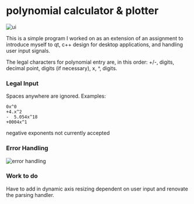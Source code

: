 # polynomial calculator & plotter

![ui](https://raw.githubusercontent.com/NickJoannette/qt-poly-calc/master/polycalc.PNG?token=AK7AUQTA66LB4KDEJEOA3H25LQORK)

This is a simple program I worked on as an extension of an assignment to introduce myself to qt, c++ design for desktop applications, and handling user input signals.

The legal characters for polynomial entry are, in this order: +/-, digits, decimal point, digits (if necessary), x, ^, digits.
### Legal Input
Spaces anywhere are ignored.
Examples:
```
0x^0 
+4.x^2
-  5.054x^18
+0004x^1
```
negative exponents not currently accepted


### Error Handling

![error handling](https://raw.githubusercontent.com/NickJoannette/qt-poly-calc/master/mayimp.PNG)

### Work to do
Have to add in dynamic axis resizing dependent on user input and renovate the parsing handler.
